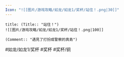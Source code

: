```yaml
---
Icon: "![[图片/游戏攻略/如龙/如龙1/奖杯/站住！.png|30]]"
---
```

```ad-common-bronze-trophy
title: (Title:: "站住！")
![[图片/游戏攻略/如龙/如龙1/奖杯/站住！.png|100]]

(Comment:: "遇見了打扮成警察的真島")
```

#如龙/如龙1/奖杯 #奖杯 #奖杯/铜
